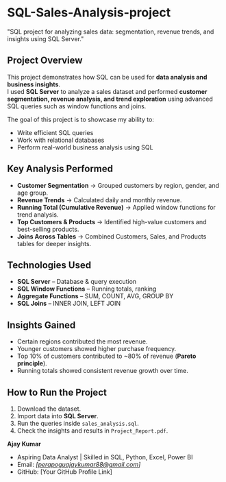 # SQL-Sales-Analysis-project
"SQL project for analyzing sales data: segmentation, revenue trends, and insights using SQL Server."


## Project Overview  
This project demonstrates how SQL can be used for **data analysis and business insights**.  
I used **SQL Server** to analyze a sales dataset and performed **customer segmentation, revenue analysis, and trend exploration** using advanced SQL queries such as window functions and joins.  

The goal of this project is to showcase my ability to:  
- Write efficient SQL queries  
- Work with relational databases  
- Perform real-world business analysis using SQL  

## Key Analysis Performed  
- **Customer Segmentation** → Grouped customers by region, gender, and age group.  
- **Revenue Trends** → Calculated daily and monthly revenue.  
- **Running Total (Cumulative Revenue)** → Applied window functions for trend analysis.  
- **Top Customers & Products** → Identified high-value customers and best-selling products.  
- **Joins Across Tables** → Combined Customers, Sales, and Products tables for deeper insights.  

## Technologies Used  
- **SQL Server** – Database & query execution  
- **SQL Window Functions** – Running totals, ranking  
- **Aggregate Functions** – SUM, COUNT, AVG, GROUP BY  
- **SQL Joins** – INNER JOIN, LEFT JOIN  



## Insights Gained  
- Certain regions contributed the most revenue.  
- Younger customers showed higher purchase frequency.  
- Top 10% of customers contributed to ~80% of revenue (**Pareto principle**).  
- Running totals showed consistent revenue growth over time.  


## How to Run the Project  
1. Download the dataset.  
2. Import data into **SQL Server**.  
3. Run the queries inside `sales_analysis.sql`.  
4. Check the insights and results in `Project_Report.pdf`.  


**Ajay Kumar**  
- Aspiring Data Analyst | Skilled in SQL, Python, Excel, Power BI  
- Email: *[perapoguajaykumar88@gmail.com]*  
- GitHub: [Your GitHub Profile Link]  

